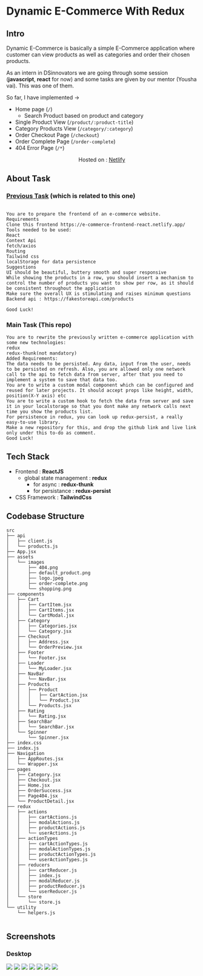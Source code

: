 # Dynamic E-Commerce With Redux

## Intro

Dynamic E-Commerce is basically a simple E-Commerce application where customer can view products as well as categories and order their chosen products.

As an intern in DSinnovators we are going through some session (**javascript**, **react** for now) and some tasks are given by our mentor (Yousha vai). This was one of them.

So far, I have implemented ->

- Home page (`/`)
  - Search Product based on product and category
- Single Product View (`/product/:product-title`)
- Category Products View (`/category/:category`)
- Order Checkout Page (`/checkout`)
- Order Complete Page (`/order-complete`)
- 404 Error Page (`/*`)

<p align='center'>Hosted on : <a href="https://dynamic-e-commerce.netlify.app/">Netlify</a></p>

## About Task

### [Previous Task](https://github.com/jspw/DE-Commerce) (which is related to this one)

```

You are to prepare the frontend of an e-commerce website.
Requirements
Clone this frontend https://e-commerce-frontend-react.netlify.app/
Tools needed to be used:
React
Context Api
fetch/axios
Routing
Tailwind css
localStorage for data persistence
Suggestions
UI should be beautiful, buttery smooth and super responsive
While showing the products in a row, you should insert a mechanism to control the number of products you want to show per row, as it should be consistent throughout the application
Make sure the overall UX is stimulating and raises minimum questions
Backend api : https://fakestoreapi.com/products

Good Luck!

```

### Main Task (This repo)

```
You are to rewrite the previously written e-commerce application with some new technologies:
redux
redux-thunk(not mandatory)
Added Requirements:
The data needs to be persisted. Any data, input from the user, needs to be persisted on refresh. Also, you are allowed only one network call to the api to fetch data from server, after that you need to implement a system to save that data too.
You are to write a custom modal component which can be configured and reused for later projects. It should accept props like height, width, position(X-Y axis) etc
You are to write a custom hook to fetch the data from server and save it in your localstorage so that you dont make any network calls next time you show the products list.
For persistence in redux, you can look up redux-persist, a really easy-to-use library.
Make a new repository for this, and drop the github link and live link only under this to-do as comment.
Good Luck!

```

## Tech Stack

- Frontend : **ReactJS**
  - global state management : **redux**
    - for async : **redux-thunk**
    - for persistance : **redux-persist**
- CSS Framework : **TailwindCss**

## Codebase Structure

```
src
├── api
│   ├── client.js
│   └── products.js
├── App.jsx
├── assets
│   └── images
│       ├── 404.png
│       ├── default_product.png
│       ├── logo.jpeg
│       ├── order-complete.png
│       └── shopping.png
├── components
│   ├── Cart
│   │   ├── CartItem.jsx
│   │   ├── CartItems.jsx
│   │   └── CartModal.jsx
│   ├── Category
│   │   ├── Categories.jsx
│   │   └── Category.jsx
│   ├── Checkout
│   │   ├── Address.jsx
│   │   └── OrderPreview.jsx
│   ├── Footer
│   │   └── Footer.jsx
│   ├── Loader
│   │   └── MyLoader.jsx
│   ├── NavBar
│   │   └── NavBar.jsx
│   ├── Products
│   │   ├── Product
│   │   │   ├── CartAction.jsx
│   │   │   └── Product.jsx
│   │   └── Products.jsx
│   ├── Rating
│   │   └── Rating.jsx
│   ├── SearchBar
│   │   └── SearchBar.jsx
│   └── Spinner
│       └── Spinner.jsx
├── index.css
├── index.js
├── Navigation
│   ├── AppRoutes.jsx
│   └── Wrapper.jsx
├── pages
│   ├── Category.jsx
│   ├── Checkout.jsx
│   ├── Home.jsx
│   ├── OrderSuccess.jsx
│   ├── Page404.jsx
│   └── ProductDetail.jsx
├── redux
│   ├── actions
│   │   ├── cartActions.js
│   │   ├── modalActions.js
│   │   ├── productActions.js
│   │   └── userActions.js
│   ├── actionTypes
│   │   ├── cartActionTypes.js
│   │   ├── modalActionTypes.js
│   │   ├── productActionTypes.js
│   │   └── userActionTypes.js
│   ├── reducers
│   │   ├── cartReducer.js
│   │   ├── index.js
│   │   ├── modalReducer.js
│   │   ├── productReducer.js
│   │   └── userReducer.js
│   └── store
│       └── store.js
└── utility
    └── helpers.js


```

## Screenshots

### Desktop

![](screenshots/home.png)
![](screenshots/search.png)
![](screenshots/product.png)
![](screenshots/category.png)
![](screenshots/checkout.png)
![](screenshots/order-complete.png)
![](screenshots/404.png)
